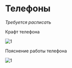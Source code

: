 # Телефоны

*Требуется расписать*

Крафт телефона

![1](https://imgur.com/93dJI4u.png)

Пояснение работы телефона

![1](https://imgur.com/194kcDj.png)